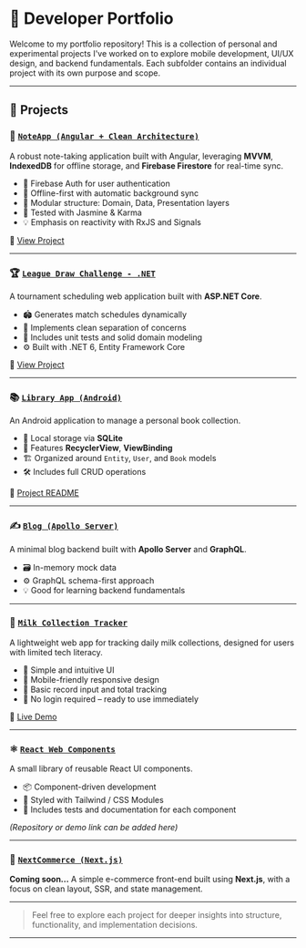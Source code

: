 # 📁 Developer Portfolio

Welcome to my portfolio repository! This is a collection of personal and experimental projects I've worked on to explore mobile development, UI/UX design, and backend fundamentals. Each subfolder contains an individual project with its own purpose and scope.

---

## 🚀 Projects

### 🧠 [`NoteApp (Angular + Clean Architecture)`](https://github.com/yalcinhayyam/NoteApp)

A robust note-taking application built with Angular, leveraging **MVVM**, **IndexedDB** for offline storage, and **Firebase Firestore** for real-time sync.

* 🔐 Firebase Auth for user authentication
* 🔁 Offline-first with automatic background sync
* 🧱 Modular structure: Domain, Data, Presentation layers
* 🧪 Tested with Jasmine & Karma
* 💡 Emphasis on reactivity with RxJS and Signals

🔗 [View Project](https://github.com/yalcinhayyam/NoteApp)

---

### 🏆 [`League Draw Challenge - .NET`](https://github.com/yalcinhayyam/Adesso.Challange)

A tournament scheduling web application built with **ASP.NET Core**.

* 🏟️ Generates match schedules dynamically
* 🧱 Implements clean separation of concerns
* 🧪 Includes unit tests and solid domain modeling
* ⚙️ Built with .NET 6, Entity Framework Core

🔗 [View Project](https://github.com/yalcinhayyam/Adesso.Challange)

---

### 📚 [`Library App (Android)`](./mobile-collection/Library)

An Android application to manage a personal book collection.

* 📘 Local storage via **SQLite**
* 🧩 Features **RecyclerView**, **ViewBinding**
* 🏗️ Organized around `Entity`, `User`, and `Book` models
* 🛠️ Includes full CRUD operations

🔗 [Project README](./mobile-collection/Library/README.md)

---

### ✍️ [`Blog (Apollo Server)`](./blog)

A minimal blog backend built with **Apollo Server** and **GraphQL**.

* 🗃️ In-memory mock data
* ⚙️ GraphQL schema-first approach
* 💡 Good for learning backend fundamentals

---

### 🥛 [`Milk Collection Tracker`](https://admirable-narwhal-3be10a.netlify.app)

A lightweight web app for tracking daily milk collections, designed for users with limited tech literacy.

* 🐄 Simple and intuitive UI
* 📱 Mobile-friendly responsive design
* 🧾 Basic record input and total tracking
* 🚫 No login required – ready to use immediately

🔗 [Live Demo](https://admirable-narwhal-3be10a.netlify.app)

---

### ⚛️ [`React Web Components`](#)

A small library of reusable React UI components.

* 📦 Component-driven development
* 💅 Styled with Tailwind / CSS Modules
* 🧪 Includes tests and documentation for each component

*(Repository or demo link can be added here)*

---

### 🛒 [`NextCommerce (Next.js)`](#)

**Coming soon...**
A simple e-commerce front-end built using **Next.js**, with a focus on clean layout, SSR, and state management.

---

> Feel free to explore each project for deeper insights into structure, functionality, and implementation decisions.

---